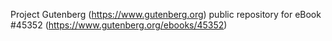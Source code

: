 Project Gutenberg (https://www.gutenberg.org) public repository for eBook #45352 (https://www.gutenberg.org/ebooks/45352)

